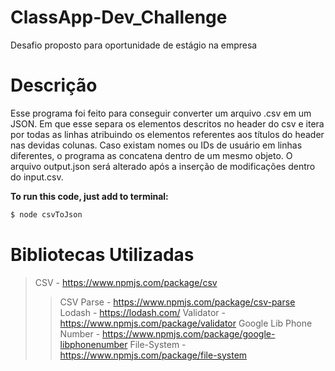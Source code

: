 # ClassApp-Dev_Challenge
Desafio proposto para oportunidade de estágio na empresa

# Descrição
Esse programa foi feito para conseguir converter um arquivo .csv em um JSON. Em que esse separa os elementos descritos no header do csv e itera por todas as linhas atribuindo os elementos referentes aos títulos do header nas devidas colunas. Caso existam nomes ou IDs de usuário em linhas diferentes, o programa as concatena dentro de um mesmo objeto. O arquivo output.json será alterado após a inserção de modificações dentro do input.csv.

**To run this code, just add to terminal:**
```sh
$ node csvToJson
```

# Bibliotecas Utilizadas
>CSV - https://www.npmjs.com/package/csv
>>CSV Parse - https://www.npmjs.com/package/csv-parse
>>Lodash - https://lodash.com/
>>Validator - https://www.npmjs.com/package/validator
>>Google Lib Phone Number - https://www.npmjs.com/package/google-libphonenumber
>>File-System - https://www.npmjs.com/package/file-system
